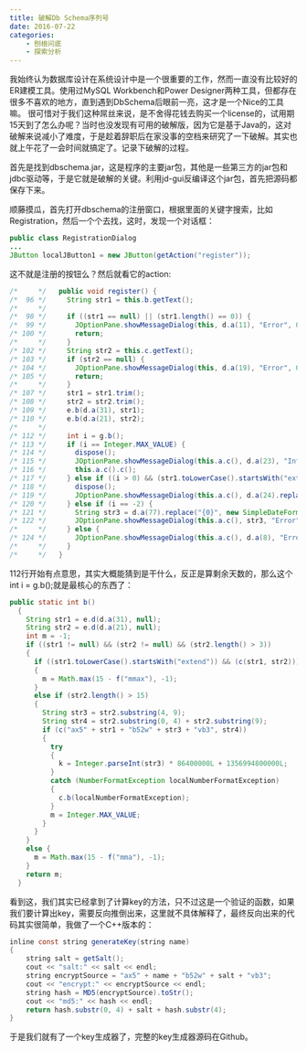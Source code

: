 ```yaml
---
title: 破解Db Schema序列号
date: 2016-07-22
categories:  
    - 刨根问底
    - 探索分析
---
```

我始终认为数据库设计在系统设计中是一个很重要的工作，然而一直没有比较好的ER建模工具。使用过MySQL Workbench和Power Designer两种工具，但都存在很多不喜欢的地方，直到遇到DbSchema后眼前一亮，这才是一个Nice的工具嘛。
很可惜对于我们这种屌丝来说，是不舍得花钱去购买一个license的，试用期15天到了怎么办呢？当时也没发现有可用的破解版，因为它是基于Java的，这对破解来说减小了难度，于是趁着辞职后在家没事的空档来研究了一下破解。其实也就上午花了一会时间就搞定了。记录下破解的过程。
<!--more-->
首先是找到dbschema.jar，这是程序的主要jar包，其他是一些第三方的jar包和jdbc驱动等，于是它就是破解的关键。利用jd-gui反编译这个jar包，首先把源码都保存下来。

顺藤摸瓜，首先打开dbschema的注册窗口，根据里面的关键字搜索，比如Registration，然后一个个去找，这时，发现一个对话框：

```java
public class RegistrationDialog
...
JButton localJButton1 = new JButton(getAction("register"));
```

这不就是注册的按钮么？然后就看它的action:
```java
/*     */   public void register() {
/*  96 */     String str1 = this.b.getText();
/*     */     
/*  98 */     if ((str1 == null) || (str1.length() == 0)) {
/*  99 */       JOptionPane.showMessageDialog(this, d.a(11), "Error", 0);
/* 100 */       return;
/*     */     }
/* 102 */     String str2 = this.c.getText();
/* 103 */     if (str2 == null) {
/* 104 */       JOptionPane.showMessageDialog(this, d.a(19), "Error", 0);
/* 105 */       return;
/*     */     }
/* 107 */     str1 = str1.trim();
/* 108 */     str2 = str2.trim();
/* 109 */     e.b(d.a(31), str1);
/* 110 */     e.b(d.a(21), str2);
/*     */     
/* 112 */     int i = g.b();
/* 113 */     if (i == Integer.MAX_VALUE) {
/* 114 */       dispose();
/* 115 */       JOptionPane.showMessageDialog(this.a.c(), d.a(23), "Info", 1, null);
/* 116 */       this.a.c().c();
/* 117 */     } else if ((i > 0) && (str1.toLowerCase().startsWith("extend"))) {
/* 118 */       dispose();
/* 119 */       JOptionPane.showMessageDialog(this.a.c(), d.a(24).replaceAll("\\{days\\}", "" + i), "Info", 1, null);
/* 120 */     } else if (i == -2) {
/* 121 */       String str3 = d.a(77).replace("{0}", new SimpleDateFormat("dd.MMMMM.yyyy").format(new Date(g.c())));
/* 122 */       JOptionPane.showMessageDialog(this.a.c(), str3, "Error", 0);
/*     */     } else {
/* 124 */       JOptionPane.showMessageDialog(this.a.c(), d.a(8), "Error", 0);
/*     */     }
/*     */   }
```
112行开始有点意思，其实大概能猜到是干什么，反正是算剩余天数的，那么这个int i = g.b();就是最核心的东西了：
```java
public static int b()
  {
    String str1 = e.d(d.a(31), null);
    String str2 = e.d(d.a(21), null);
    int m = -1;
    if ((str1 != null) && (str2 != null) && (str2.length() > 3))
    {
      if ((str1.toLowerCase().startsWith("extend")) && (c(str1, str2)))
      {
        m = Math.max(15 - f("mmax"), -1);
      }
      else if (str2.length() > 15)
      {
        String str3 = str2.substring(4, 9);
        String str4 = str2.substring(0, 4) + str2.substring(9);
        if (c("ax5" + str1 + "b52w" + str3 + "vb3", str4))
        {
          try
          {
            k = Integer.parseInt(str3) * 86400000L + 1356994800000L;
          }
          catch (NumberFormatException localNumberFormatException)
          {
            c.b(localNumberFormatException);
          }
          m = Integer.MAX_VALUE;
        }
      }
    }
    else {
      m = Math.max(15 - f("mma"), -1);
    }
    return m;
  }
```
看到这，我们其实已经拿到了计算key的方法，只不过这是一个验证的函数，如果我们要计算出key，需要反向推倒出来，这里就不具体解释了，最终反向出来的代码其实很简单，我做了一个C++版本的：
```java
inline const string generateKey(string name)
{
    string salt = getSalt();
    cout << "salt:" << salt << endl;
    string encryptSource = "ax5" + name + "b52w" + salt + "vb3";
    cout << "encrypt:" << encryptSource << endl;
    string hash = MD5(encryptSource).toStr();
    cout << "md5:" << hash << endl;
    return hash.substr(0, 4) + salt + hash.substr(4);
}
```
于是我们就有了一个key生成器了，完整的key生成器源码在Github。